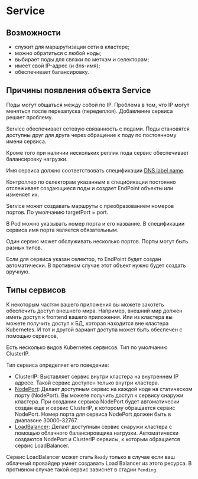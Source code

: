 # Service

## Возможности
- служит для маршрутизации сети в кластере;
- можно обратиться с любой ноды;
- выбирает поды для связки по меткам и селекторам;
- имеет свой IP-адрес (и dns-имя);
- обеспечивает балансировку.

## Причины появления объекта Service
Поды могут общаться между собой по IP. Проблема в том, что IP могут меняться после перезапуска (передеплоя). 
Добавление сервиса решает проблему.

Service обеспечивает сетевую связанность с подами. 
Поды становятся доступны друг для друга через обращение к поду по постоянному имени сервиса.

Кроме того при наличии нескольких реплик пода сервис обеспечивает балансировку нагрузки.

Имя сервиса должно соответствовать спецификации [DNS label name](https://kubernetes.io/docs/concepts/overview/working-with-objects/names#dns-label-names).

Контроллер по селекторам указанным в спецификации постоянно отслеживает создающиеся поды и создает EndPoint объекты или изменяет их.

Service может создавать маршруты с преобразованием номеров портов. 
По умолчанию targetPort = port.

В Pod можно указывать номер порта и его название. 
В спецификации сервиса имя порта является обязательным.

Один сервис может обслуживать несколько портов. Порты могут быть разных типов.

Если для сервиса указан селектор, то EndPoint будет создан автоматически.
В противном случае этот объект нужно будет создать вручную. 

## Типы сервисов
К некоторым частям вашего приложения вы можете захотеть обеспечить доступ внешнего мира. 
Например, внешний мир должен иметь доступ к frontend вашего приложения.
Или из кластера вы можете получить доступ к БД, которая находится вне кластера Kubernetes.
И тот и другой вариант доступа может быть обеспечен с помощью сервисов,

Есть несколько видов Kubernetes сервисов. Тип по умолчанию ClusterIP.

Тип сервиса определяет его поведение:

- ClusterIP: Выставляет сервис внутри кластера на внутреннем IP адресе. Такой сервис доступен только внутри кластера.
- [NodePort](https://kubernetes.io/docs/concepts/services-networking/service/#nodeport): 
    Делает доступным сервис на каждой ноде на статическом порту (NodePort). 
    Вы можете получить доступ к сервису снаружи кластера.
    При создании сервиса NodePort будет автоматически создан еще и сервис ClusterIP, к которому обращается сервис NodePort. 
    Номер порта для сервиса NodePort должен быть в диапазоне 30000-32767.
- [LoadBalancer](https://kubernetes.io/docs/concepts/services-networking/service/#loadbalancer): 
    Делает доступным сервис снаружи кластера с помощью облачного балансировщика нагрузки. 
    Автоматически создаются NodePort и ClusterIP сервисы, к которым обращается сервис LoadBalancer.

Сервис LoadBalancer может стать `Ready` только в случае если ваш облачный провайдер умеет создавать Load Balancer из этого ресурса.
В противном случае такой сервис зависнет в стадии `Pending`. 
